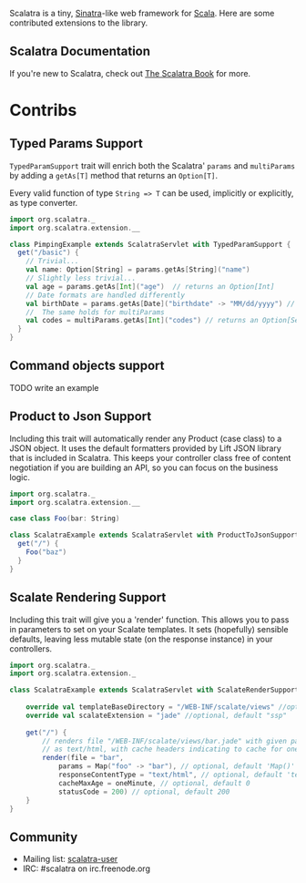 Scalatra is a tiny, [Sinatra](http://www.sinatrarb.com/)-like web framework for
[Scala](http://www.scala-lang.org/). Here are some contributed extensions to the library.

## Scalatra Documentation

If you're new to Scalatra, check out [The Scalatra Book](http://www.scalatra.org/stable/book/) for more.

# Contribs

## Typed Params Support

`TypedParamSupport` trait will enrich both the Scalatra' `params` and `multiParams` by adding a `getAs[T]` method that returns an `Option[T]`.

Every valid function of type `String => T` can be used, implicitly or explicitly, as type converter.

```scala
import org.scalatra._
import org.scalatra.extension.__

class PimpingExample extends ScalatraServlet with TypedParamSupport {
  get("/basic") {
    // Trivial...
    val name: Option[String] = params.getAs[String]("name")
    // Slightly less trivial...
    val age = params.getAs[Int]("age")  // returns an Option[Int]
    // Date formats are handled differently
    val birthDate = params.getAs[Date]("birthdate" -> "MM/dd/yyyy") // Option[Date]
    //  The same holds for multiParams
    val codes = multiParams.getAs[Int]("codes") // returns an Option[Seq[Int]]
  }
}
```

## Command objects support

TODO write an example


## Product to Json Support

Including this trait will automatically render any Product (case class) to a JSON object. It uses the default formatters provided by Lift JSON library that is included in Scalatra. This keeps your controller class free of content negotiation if you are building an API, so you can focus on the business logic.

```scala
import org.scalatra._
import org.scalatra.extension.__

case class Foo(bar: String)

class ScalatraExample extends ScalatraServlet with ProductToJsonSupport {
  get("/") {
	Foo("baz")
  }
}
```

## Scalate Rendering Support

Including this trait will give you a 'render' function. This allows you to pass in parameters to set on your Scalate templates. It sets (hopefully) sensible defaults, leaving less mutable state (on the response instance) in your controllers.

```scala
import org.scalatra._
import org.scalatra.extension._

class ScalatraExample extends ScalatraServlet with ScalateRenderSupport {
    
    override val templateBaseDirectory = "/WEB-INF/scalate/views" //optional, default "/WEB-INF/scalate/templates"
    override val scalateExtension = "jade" //optional, default "ssp"
    
    get("/") {
        // renders file "/WEB-INF/scalate/views/bar.jade" with given params in view
        // as text/html, with cache headers indicating to cache for one minute
        render(file = "bar",
            params = Map("foo" -> "bar"), // optional, default 'Map()'
            responseContentType = "text/html", // optional, default 'text/html'
            cacheMaxAge = oneMinute, // optional, default 0
            statusCode = 200) // optional, default 200
    }
}
```

## Community

* Mailing list: [scalatra-user](http://groups.google.com/scalatra-user)
* IRC: #scalatra on irc.freenode.org
